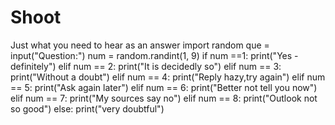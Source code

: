 # Shoot
Just what you need to hear as an answer
import random
que = input("Question:")
num = random.randint(1, 9)
if num ==1:
  print("Yes - definitely")
elif num == 2:
  print("It is decidedly so")
elif num == 3:
  print("Without a doubt")
elif num == 4:
  print("Reply hazy,try again")
elif num == 5:
  print("Ask again later")
elif num == 6:
  print("Better not tell you now")
elif num == 7:
  print("My sources say no")
elif num == 8:
  print("Outlook not so good")
else:
 print("very doubtful")
